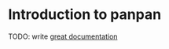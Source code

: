 # Introduction to panpan

TODO: write [great documentation](http://jacobian.org/writing/what-to-write/)
